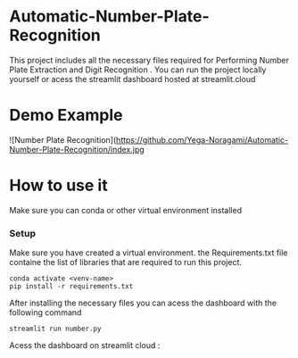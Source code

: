# Automatic-Number-Plate-Recognition

This project includes all the necessary files required for Performing Number Plate Extraction and Digit Recognition . You can run the project locally yourself or acess the streamlit dashboard hosted at streamlit.cloud

# Demo Example 
![Number Plate Recognition](https://github.com/Yega-Noragami/Automatic-Number-Plate-Recognition/index.jpg

# How to use it
Make sure you can conda or other virtual environment installed
### Setup
Make sure you have created a virtual environment. the Requirements.txt file containe the list of libraries that are required to run this project. 

```
conda activate <venv-name>
pip install -r requirements.txt
```

After installing the necessary files you can acess the dashboard with the following command
```
streamlit run number.py
```

Acess the dashboard on streamlit cloud : 

